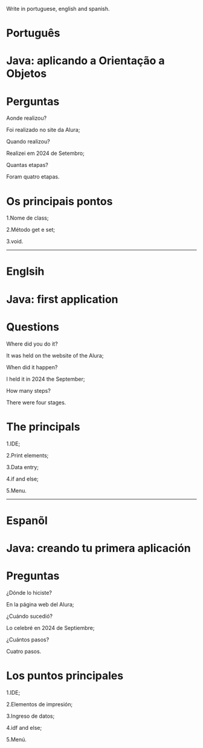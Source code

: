 Write in portuguese, english and spanish.

# Português

# Java: aplicando a Orientação a Objetos

# Perguntas

Aonde realizou?

Foi realizado no site da Alura;

 Quando realizou?

Realizei em 2024 de Setembro;

 Quantas etapas?

Foram quatro etapas.

# Os principais pontos

1.Nome de class;

2.Método get e set;

3.void.

--------------------------------------------------------------------------------------------------------------------------------

# Englsih 


# Java: first application

# Questions

Where did you do it?

It was held on the website of the Alura;

When did it happen?

I held it in 2024 the September;

How many steps?

There were four stages.

# The principals

1.IDE;

2.Print elements;

3.Data entry;

4.if and else;

5.Menu.


--------------------------------------------------------------------------------------------------------------------------------

# Espanõl

# Java: creando tu primera aplicación

# Preguntas

¿Dónde lo hiciste?

En la página web del Alura;

¿Cuándo sucedió?

Lo celebré en 2024 de Septiembre;

¿Cuántos pasos?

Cuatro pasos.

# Los puntos principales

1.IDE;

2.Elementos de impresión;

3.Ingreso de datos;

4.idf and else;

5.Menú.
